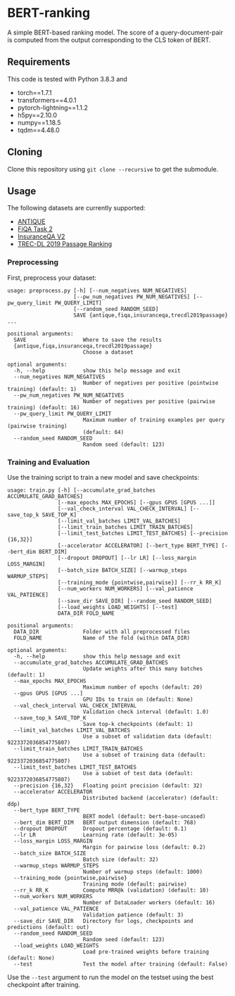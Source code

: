 # BERT-ranking
A simple BERT-based ranking model. The score of a query-document-pair is computed from the output corresponding to the CLS token of BERT.

## Requirements
This code is tested with Python 3.8.3 and
* torch==1.7.1
* transformers==4.0.1
* pytorch-lightning==1.1.2
* h5py==2.10.0
* numpy==1.18.5
* tqdm==4.48.0

## Cloning
Clone this repository using `git clone --recursive` to get the submodule.

## Usage
The following datasets are currently supported:
* [ANTIQUE](https://ciir.cs.umass.edu/downloads/Antique/)
* [FiQA Task 2](https://sites.google.com/view/fiqa/home)
* [InsuranceQA V2](https://github.com/shuzi/insuranceQA)
* [TREC-DL 2019 Passage Ranking](https://microsoft.github.io/msmarco/TREC-Deep-Learning-2019)

### Preprocessing
First, preprocess your dataset:
```
usage: preprocess.py [-h] [--num_negatives NUM_NEGATIVES]
                     [--pw_num_negatives PW_NUM_NEGATIVES] [--pw_query_limit PW_QUERY_LIMIT]
                     [--random_seed RANDOM_SEED]
                     SAVE {antique,fiqa,insuranceqa,trecdl2019passage} ...

positional arguments:
  SAVE                  Where to save the results
  {antique,fiqa,insuranceqa,trecdl2019passage}
                        Choose a dataset

optional arguments:
  -h, --help            show this help message and exit
  --num_negatives NUM_NEGATIVES
                        Number of negatives per positive (pointwise training) (default: 1)
  --pw_num_negatives PW_NUM_NEGATIVES
                        Number of negatives per positive (pairwise training) (default: 16)
  --pw_query_limit PW_QUERY_LIMIT
                        Maximum number of training examples per query (pairwise training)
                        (default: 64)
  --random_seed RANDOM_SEED
                        Random seed (default: 123)
```

### Training and Evaluation
Use the training script to train a new model and save checkpoints:
```
usage: train.py [-h] [--accumulate_grad_batches ACCUMULATE_GRAD_BATCHES]
                [--max_epochs MAX_EPOCHS] [--gpus GPUS [GPUS ...]]
                [--val_check_interval VAL_CHECK_INTERVAL] [--save_top_k SAVE_TOP_K]
                [--limit_val_batches LIMIT_VAL_BATCHES]
                [--limit_train_batches LIMIT_TRAIN_BATCHES]
                [--limit_test_batches LIMIT_TEST_BATCHES] [--precision {16,32}]
                [--accelerator ACCELERATOR] [--bert_type BERT_TYPE] [--bert_dim BERT_DIM]
                [--dropout DROPOUT] [--lr LR] [--loss_margin LOSS_MARGIN]
                [--batch_size BATCH_SIZE] [--warmup_steps WARMUP_STEPS]
                [--training_mode {pointwise,pairwise}] [--rr_k RR_K]
                [--num_workers NUM_WORKERS] [--val_patience VAL_PATIENCE]
                [--save_dir SAVE_DIR] [--random_seed RANDOM_SEED]
                [--load_weights LOAD_WEIGHTS] [--test]
                DATA_DIR FOLD_NAME

positional arguments:
  DATA_DIR              Folder with all preprocessed files
  FOLD_NAME             Name of the fold (within DATA_DIR)

optional arguments:
  -h, --help            show this help message and exit
  --accumulate_grad_batches ACCUMULATE_GRAD_BATCHES
                        Update weights after this many batches (default: 1)
  --max_epochs MAX_EPOCHS
                        Maximum number of epochs (default: 20)
  --gpus GPUS [GPUS ...]
                        GPU IDs to train on (default: None)
  --val_check_interval VAL_CHECK_INTERVAL
                        Validation check interval (default: 1.0)
  --save_top_k SAVE_TOP_K
                        Save top-k checkpoints (default: 1)
  --limit_val_batches LIMIT_VAL_BATCHES
                        Use a subset of validation data (default: 9223372036854775807)
  --limit_train_batches LIMIT_TRAIN_BATCHES
                        Use a subset of training data (default: 9223372036854775807)
  --limit_test_batches LIMIT_TEST_BATCHES
                        Use a subset of test data (default: 9223372036854775807)
  --precision {16,32}   Floating point precision (default: 32)
  --accelerator ACCELERATOR
                        Distributed backend (accelerator) (default: ddp)
  --bert_type BERT_TYPE
                        BERT model (default: bert-base-uncased)
  --bert_dim BERT_DIM   BERT output dimension (default: 768)
  --dropout DROPOUT     Dropout percentage (default: 0.1)
  --lr LR               Learning rate (default: 3e-05)
  --loss_margin LOSS_MARGIN
                        Margin for pairwise loss (default: 0.2)
  --batch_size BATCH_SIZE
                        Batch size (default: 32)
  --warmup_steps WARMUP_STEPS
                        Number of warmup steps (default: 1000)
  --training_mode {pointwise,pairwise}
                        Training mode (default: pairwise)
  --rr_k RR_K           Compute MRR@k (validation) (default: 10)
  --num_workers NUM_WORKERS
                        Number of DataLoader workers (default: 16)
  --val_patience VAL_PATIENCE
                        Validation patience (default: 3)
  --save_dir SAVE_DIR   Directory for logs, checkpoints and predictions (default: out)
  --random_seed RANDOM_SEED
                        Random seed (default: 123)
  --load_weights LOAD_WEIGHTS
                        Load pre-trained weights before training (default: None)
  --test                Test the model after training (default: False)
```
Use the `--test` argument to run the model on the testset using the best checkpoint after training.
